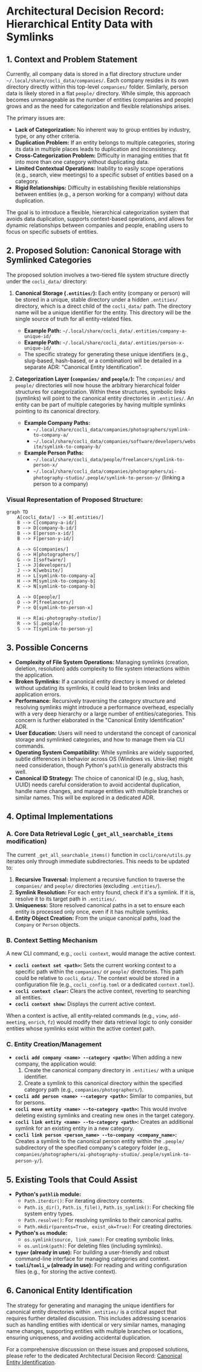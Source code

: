 # Architectural Decision Record: Hierarchical Entity Data with Symlinks

## 1. Context and Problem Statement

Currently, all company data is stored in a flat directory structure under `~/.local/share/cocli_data/companies/`. Each company resides in its own directory directly within this top-level `companies/` folder. Similarly, person data is likely stored in a flat `people/` directory. While simple, this approach becomes unmanageable as the number of entities (companies and people) grows and as the need for categorization and flexible relationships arises.

The primary issues are:
*   **Lack of Categorization:** No inherent way to group entities by industry, type, or any other criteria.
*   **Duplication Problem:** If an entity belongs to multiple categories, storing its data in multiple places leads to duplication and inconsistency.
*   **Cross-Categorization Problem:** Difficulty in managing entities that fit into more than one category without duplicating data.
*   **Limited Contextual Operations:** Inability to easily scope operations (e.g., search, view meetings) to a specific subset of entities based on a category.
*   **Rigid Relationships:** Difficulty in establishing flexible relationships between entities (e.g., a person working for a company) without data duplication.

The goal is to introduce a flexible, hierarchical categorization system that avoids data duplication, supports context-based operations, and allows for dynamic relationships between companies and people, enabling users to focus on specific subsets of entities.

## 2. Proposed Solution: Canonical Storage with Symlinked Categories

The proposed solution involves a two-tiered file system structure directly under the `cocli_data/` directory:

1.  **Canonical Storage (`.entities/`):** Each entity (company or person) will be stored in a unique, stable directory under a hidden `.entities/` directory, which is a direct child of the `cocli_data/` path. The directory name will be a unique identifier for the entity. This directory will be the single source of truth for all entity-related files.

    *   **Example Path:** `~/.local/share/cocli_data/.entities/company-a-unique-id/`
    *   **Example Path:** `~/.local/share/cocli_data/.entities/person-x-unique-id/`
    *   The specific strategy for generating these unique identifiers (e.g., slug-based, hash-based, or a combination) will be detailed in a separate ADR: "Canonical Entity Identification".

2.  **Categorization Layer (`companies/` and `people/`):** The `companies/` and `people/` directories will now house the arbitrary hierarchical folder structures for categorization. Within these structures, symbolic links (symlinks) will point to the canonical entity directories in `.entities/`. An entity can be part of multiple categories by having multiple symlinks pointing to its canonical directory.

    *   **Example Company Paths:**
        *   `~/.local/share/cocli_data/companies/photographers/symlink-to-company-a/`
        *   `~/.local/share/cocli_data/companies/software/developers/website/symlink-to-company-b/`
    *   **Example Person Paths:**
        *   `~/.local/share/cocli_data/people/freelancers/symlink-to-person-x/`
        *   `~/.local/share/cocli_data/companies/photographers/ai-photography-studio/.people/symlink-to-person-y/` (linking a person to a company)

### Visual Representation of Proposed Structure:

```mermaid
graph TD
    A[cocli_data/] --> B[.entities/]
    B --> C[company-a-id/]
    B --> D[company-b-id/]
    B --> E[person-x-id/]
    B --> F[person-y-id/]

    A --> G[companies/]
    G --> H[photographers/]
    G --> I[software/]
    I --> J[developers/]
    J --> K[website/]
    H --> L[symlink-to-company-a]
    H --> M[symlink-to-company-b]
    K --> N[symlink-to-company-b]

    A --> O[people/]
    O --> P[freelancers/]
    P --> Q[symlink-to-person-x]

    H --> R[ai-photography-studio/]
    R --> S[.people/]
    S --> T[symlink-to-person-y]
```

## 3. Possible Concerns

*   **Complexity of File System Operations:** Managing symlinks (creation, deletion, resolution) adds complexity to file system interactions within the application.
*   **Broken Symlinks:** If a canonical entity directory is moved or deleted without updating its symlinks, it could lead to broken links and application errors.
*   **Performance:** Recursively traversing the category structure and resolving symlinks might introduce a performance overhead, especially with a very deep hierarchy or a large number of entities/categories. This concern is further elaborated in the "Canonical Entity Identification" ADR.
*   **User Education:** Users will need to understand the concept of canonical storage and symlinked categories, and how to manage them via CLI commands.
*   **Operating System Compatibility:** While symlinks are widely supported, subtle differences in behavior across OS (Windows vs. Unix-like) might need consideration, though Python's `pathlib` generally abstracts this well.
*   **Canonical ID Strategy:** The choice of canonical ID (e.g., slug, hash, UUID) needs careful consideration to avoid accidental duplication, handle name changes, and manage entities with multiple branches or similar names. This will be explored in a dedicated ADR.

## 4. Optimal Implementations

### A. Core Data Retrieval Logic (`_get_all_searchable_items` modification)

The current `_get_all_searchable_items()` function in `cocli/core/utils.py` iterates only through immediate subdirectories. This needs to be updated to:

1.  **Recursive Traversal:** Implement a recursive function to traverse the `companies/` and `people/` directories (excluding `.entities/`).
2.  **Symlink Resolution:** For each entry found, check if it's a symlink. If it is, resolve it to its target path in `.entities/`.
3.  **Uniqueness:** Store resolved canonical paths in a set to ensure each entity is processed only once, even if it has multiple symlinks.
4.  **Entity Object Creation:** From the unique canonical paths, load the `Company` or `Person` objects.

### B. Context Setting Mechanism

A new CLI command, e.g., `cocli context`, would manage the active context.

*   **`cocli context set <path>`:** Sets the current working context to a specific path within the `companies/` or `people/` directories. This path could be relative to `cocli_data/`. The context would be stored in a configuration file (e.g., `cocli_config.toml` or a dedicated `context.toml`).
*   **`cocli context clear`:** Clears the active context, reverting to searching all entities.
*   **`cocli context show`:** Displays the current active context.

When a context is active, all entity-related commands (e.g., `view`, `add-meeting`, `enrich`, `fz`) would modify their data retrieval logic to only consider entities whose symlinks exist within the active context path.

### C. Entity Creation/Management

*   **`cocli add company <name> --category <path>`:** When adding a new company, the application would:
    1.  Create the canonical company directory in `.entities/` with a unique identifier.
    2.  Create a symlink to this canonical directory within the specified category path (e.g., `companies/photographers/`).
*   **`cocli add person <name> --category <path>`:** Similar to companies, but for persons.
*   **`cocli move entity <name> --to-category <path>`:** This would involve deleting existing symlinks and creating new ones in the target category.
*   **`cocli link entity <name> --to-category <path>`:** Creates an additional symlink for an existing entity in a new category.
*   **`cocli link person <person_name> --to-company <company_name>`:** Creates a symlink to the canonical person entity within the `.people/` subdirectory of the specified company's category folder (e.g., `companies/photographers/ai-photography-studio/.people/symlink-to-person-y/`).

## 5. Existing Tools that Could Assist

*   **Python's `pathlib` module:**
    *   `Path.iterdir()`: For iterating directory contents.
    *   `Path.is_dir()`, `Path.is_file()`, `Path.is_symlink()`: For checking file system entry types.
    *   `Path.resolve()`: For resolving symlinks to their canonical paths.
    *   `Path.mkdir(parents=True, exist_ok=True)`: For creating directories.
*   **Python's `os` module:**
    *   `os.symlink(source, link_name)`: For creating symbolic links.
    *   `os.unlink(path)`: For deleting files (including symlinks).
*   **`typer` (already in use):** For building a user-friendly and robust command-line interface for managing categories and context.
*   **`tomli`/`tomli_w` (already in use):** For reading and writing configuration files (e.g., for storing the active context).

## 6. Canonical Entity Identification

The strategy for generating and managing the unique identifiers for canonical entity directories within `.entities/` is a critical aspect that requires further detailed discussion. This includes addressing scenarios such as handling entities with identical or very similar names, managing name changes, supporting entities with multiple branches or locations, ensuring uniqueness, and avoiding accidental duplication.

For a comprehensive discussion on these issues and proposed solutions, please refer to the dedicated Architectural Decision Record: [Canonical Entity Identification](adr/canonical-entity-id/_index.md).